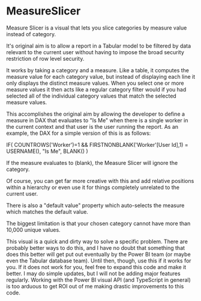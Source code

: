 # MeasureSlicer
Measure Slicer is a visual that lets you slice categories by measure value instead of category.

It's original aim is to allow a report in a Tabular model to be filtered by data relevant to the current user without having to impose the broad security restriction of row level security.

It works by taking a category and a measure.  Like a table, it computes the measure value for each category value, but instead of displaying each line it only displays the distinct measure values.  When you select one or more measure values it then acts like a regular category filter would if you had selected all of the individual category values that match the selected measure values.

This accomplishes the original aim by allowing the developer to define a measure in DAX that evaluates to "Is Me" when there is a single worker in the current context and that user is the user running the report.  As an example, the DAX for a simple version of this is as follows:

IF(	COUNTROWS('Worker')=1 && FIRSTNONBLANK('Worker'[User Id],1) = USERNAME(),
    "Is Me",
    BLANK()
)

If the measure evaluates to (blank), the Measure Slicer will ignore the category.

Of course, you can get far more creative with this and add relative positions within a hierarchy or even use it for things completely unrelated to the current user.  

There is also a "default value" property which auto-selects the measure which matches the default value.

The biggest limitation is that your chosen category cannot have more than 10,000 unique values.  

This visual is a quick and dirty way to solve a specific problem.  There are probably better ways to do this, and I have no doubt that something that does this better will get put out eventually by the Power BI team (or maybe even the Tabular database team).  Until then, though, use this if it works for you.  If it does not work for you, feel free to expand this code and make it better.  I may do simple updates, but I will not be adding major features regularly.  Working with the Power BI visual API (and TypeScript in general) is too arduous to get ROI out of me making drastic improvements to this code.
